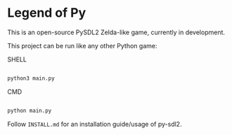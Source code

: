 # Legend of Py

This is an open-source PySDL2 Zelda-like game, currently in development.

This project can be run like any other Python game:

SHELL
```sh

python3 main.py
```
CMD
```bat

python main.py
```
Follow `INSTALL.md` for an installation guide/usage of py-sdl2.
